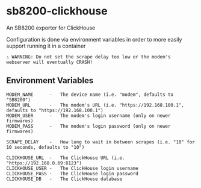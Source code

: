 # sb8200-clickhouse #
An SB8200 exporter for ClickHouse

Configuration is done via environment variables in order to more easily support running it in a container

`⚠️ WARNING: Do not set the scrape delay too low or the modem's webserver will eventually CRASH!`

## Environment Variables ##
```
MODEM_NAME      -   The device name (i.e. "modem", defaults to "SB8200")
MODEM_URL       -   The modem's URL (i.e. "https://192.168.100.1", defaults to "https://192.168.100.1")
MODEM_USER      -   The modem's login username (only on newer firmwares)
MODEM_PASS      -   The modem's login password (only on newer firmwares)

SCRAPE_DELAY    -   How long to wait in between scrapes (i.e. "10" for 10 seconds, defaults to "10")

CLICKHOUSE_URL  -   The ClickHouse URL (i.e. "https://192.168.0.69:8123")
CLICKHOUSE_USER -   The ClickHouse login username
CLICKHOUSE_PASS -   The ClickHouse login password
CLICKHOUSE_DB   -   The ClickHouse database
```
